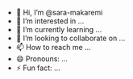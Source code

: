 - 👋 Hi, I’m @sara-makaremi
- 👀 I’m interested in ...
- 🌱 I’m currently learning ...
- 💞️ I’m looking to collaborate on ...
- 📫 How to reach me ...
- 😄 Pronouns: ...
- ⚡ Fun fact: ...

<!---
sara-makaremi/sara-makaremi is a ✨ special ✨ repository because its `README.md` (this file) appears on your GitHub profile.
You can click the Preview link to take a look at your changes.
--->
